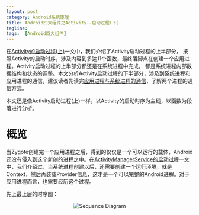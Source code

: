 ```yaml
---
layout: post
category: Android系统原理
title: Android四大组件之Activity--启动过程(下)
tagline:
tags:  [Android四大组件]
---
```


在[Activity的启动过程(上)](2016-07-29-Activity-LaunchProcess-Part1.md)一文中，我们介绍了Activity启动过程的上半部分，
按照Activity的启动时序，涉及内容到多达11个函数，最终落脚点在创建一个应用进程。Activity启动过程的上半部分都还是在系统进程中完成，
都是系统进程内部数据结构和状态的调整。本文分析Activity启动过程的下半部分，涉及到系统进程和应用进程的通信，建议读者先读完[应用进程与系统进程的通信](2016-01-29-Activity-IPC)，了解两个进程的通信方式。

本文还是像Activity启动过程(上)一样，以Activity的启动时序为主线，以函数为段落进行分析。

# 概览

当Zygote创建完一个应用进程之后，得到的仅仅是一个可以运行的载体，Android还没有侵入到这个新创的进程之中。在[ActivityManagerService的启动过程](2016-07-15-AMS-LaunchProcess.md)一文中，我们介绍过，当系统进程创建以后，还需要创建一个运行环境，就是Context，然后再装载Provider信息，这才是一个可以完整的Android进程。对于应用进程而言，也需要经历这个过程。

先上最上层的时序图：

<div align="center"><img src="/assets/images/activity/launchprocess/4-activity-launchprocess-sequence-diagram.png" alt="Sequence Diagram"/></div>
